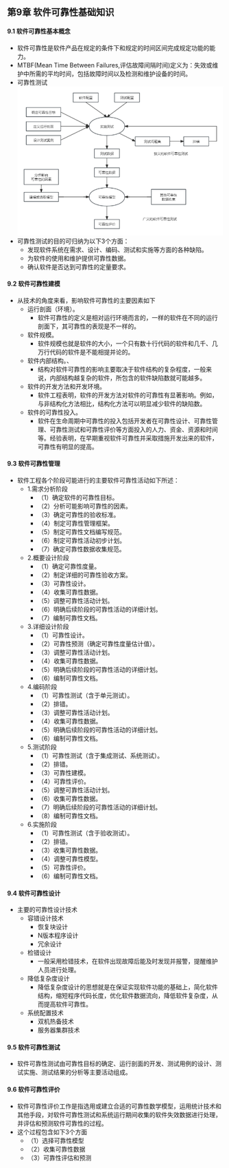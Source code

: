 ## 第9章 软件可靠性基础知识
#### 9.1 软件可靠性基本概念
- 软件可靠性是软件产品在规定的条件下和规定的时间区间完成规定功能的能力。
- MTBF(Mean Time Between Failures,评估故障间隔时间)定义为：失效或维护中所需的平均时间，包括故障时间以及检测和维护设备的时间。
- 可靠性测试
![ReliabilityTest](ReliabilityTest.png)
- 可靠性测试的目的可归纳为以下3个方面：
	- 发现软件系统在需求、设计、编码、测试和实施等方面的各种缺陷。
	- 为软件的使用和维护提供可靠性数据。
	- 确认软件是否达到可靠性的定量要求。
#### 9.2 软件可靠性建模
- 从技术的角度来看，影响软件可靠性的主要因素如下
	- 运行剖面（环境）。
		- 软件可靠性的定义是相对运行环境而言的，一样的软件在不同的运行剖面下，其可靠性的表现是不一样的。
	- 软件规模。
		- 软件规模也就是软件的大小，一个只有数十行代码的软件和几千、几万行代码的软件是不能相提并论的。
	- 软件内部结构。、
		- 结构对软件可靠性的影响主要取决于软件结构的复杂程度，一般来说，内部结构越复杂的软件，所包含的软件缺陷数就可能越多。
	- 软件的开发方法和开发环境。
		- 软件工程表明，软件的开发方法对软件的可靠性有显著影响。例如，与非结构化方法相比，结构化方法可以明显减少软件的缺陷数。
	- 软件的可靠性投入。
		- 软件在生命周期中可靠性的投入包括开发者在可靠性设计、可靠性管理、可靠性测试和可靠性评价等方面投入的人力、资金、资源和时间等。经验表明，在早期重视软件可靠性并采取措施开发出来的软件，可靠性有明显的提高。
#### 9.3 软件可靠性管理
- 软件工程各个阶段可能进行的主要软件可靠性活动如下所述：
	- 1.需求分析阶段
		- （1）确定软件的可靠性目标。
		- （2）分析可能影响可靠性的因素。
		- （3）确定可靠性的验收标准。
		- （4）制定可靠性管理框架。
		- （5）制定可靠性文档编写规范。
		- （6）制定可靠性活动初步计划。
		- （7）确定可靠性数据收集规范。
	- 2.概要设计阶段
		- （1）确定可靠性度量。
		- （2）制定详细的可靠性验收方案。
		- （3）可靠性设计。
		- （4）收集可靠性数据。
		- （5）调整可靠性活动计划。
		- （6）明确后续阶段的可靠性活动的详细计划。
		- （7）编制可靠性文档。
	- 3.详细设计阶段
		- （1）可靠性设计。
		- （2）可靠性预测（确定可靠性度量估计值）。
		- （3）调整可靠性活动计划。
		- （4）收集可靠性数据。
		- （5）明确后续阶段的可靠性活动的详细计划。
		- （6）编制可靠性文档。
	- 4.编码阶段
		- （1）可靠性测试（含于单元测试）。
		- （2）排错。
		- （3）调整可靠性活动计划。
		- （4）收集可靠性数据。
		- （5）明确后续阶段的可靠性活动的详细计划。
		- （6）编制可靠性文档。
	- 5.测试阶段
		- （1）可靠性测试（含于集成测试、系统测试）。
		- （2）排错。
		- （3）可靠性建模。
		- （4）可靠性评价。
		- （5）调整可靠性活动计划。
		- （6）收集可靠性数据。
		- （7）明确后续阶段的可靠性活动的详细计划。
		- （8）编制可靠性文档。
	- 6.实施阶段
		- （1）可靠性测试（含于验收测试）。
		- （2）排错。
		- （3）收集可靠性数据。
		- （4）调整可靠性模型。
		- （5）可靠性评价。
		- （6）编制可靠性文档。
#### 9.4 软件可靠性设计
- 主要的可靠性设计技术
	- 容错设计技术
		- 恢复块设计
		- N版本程序设计
		- 冗余设计
	- 检错设计
		- 一般采用检错技术，在软件出现故障后能及时发现并报警，提醒维护人员进行处理。
	- 降低复杂度设计
		- 降低复杂度设计的思想就是在保证实现软件功能的基础上，简化软件结构，缩短程序代码长度，优化软件数据流向，降低软件复杂度，从而提高软件可靠性。
	- 系统配置技术
		- 双机热备技术
		- 服务器集群技术
#### 9.5 软件可靠性测试
- 软件可靠性测试由可靠性目标的确定、运行剖面的开发、测试用例的设计、测试实施、测试结果的分析等主要活动组成。
#### 9.6 软件可靠性评价
- 软件可靠性评价工作是指选用或建立合适的可靠性数学模型，运用统计技术和其他手段，对软件可靠性测试和系统运行期间收集的软件失效数据进行处理，并评估和预测软件可靠性的过程。
- 这个过程包含如下3个方面
	- （1）选择可靠性模型
	- （2）收集可靠性数据
	- （3）可靠性评估和预测
